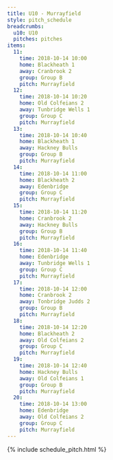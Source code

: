 ```yaml
---
title: U10 - Murrayfield
style: pitch_schedule
breadcrumbs:
  u10: U10
  pitches: pitches
items:
  11:
    time: 2018-10-14 10:00
    home: Blackheath 1
    away: Cranbrook 2
    group: Group B
    pitch: Murrayfield
  12:
    time: 2018-10-14 10:20
    home: Old Colfeians 2
    away: Tunbridge Wells 1
    group: Group C
    pitch: Murrayfield
  13:
    time: 2018-10-14 10:40
    home: Blackheath 1
    away: Hackney Bulls
    group: Group B
    pitch: Murrayfield
  14:
    time: 2018-10-14 11:00
    home: Blackheath 2
    away: Edenbridge
    group: Group C
    pitch: Murrayfield
  15:
    time: 2018-10-14 11:20
    home: Cranbrook 2
    away: Hackney Bulls
    group: Group B
    pitch: Murrayfield
  16:
    time: 2018-10-14 11:40
    home: Edenbridge
    away: Tunbridge Wells 1
    group: Group C
    pitch: Murrayfield
  17:
    time: 2018-10-14 12:00
    home: Cranbrook 2
    away: Tonbridge Judds 2
    group: Group B
    pitch: Murrayfield
  18:
    time: 2018-10-14 12:20
    home: Blackheath 2
    away: Old Colfeians 2
    group: Group C
    pitch: Murrayfield
  19:
    time: 2018-10-14 12:40
    home: Hackney Bulls
    away: Old Colfeians 1
    group: Group B
    pitch: Murrayfield
  20:
    time: 2018-10-14 13:00
    home: Edenbridge
    away: Old Colfeians 2
    group: Group C
    pitch: Murrayfield
---
```


{% include schedule_pitch.html %}

